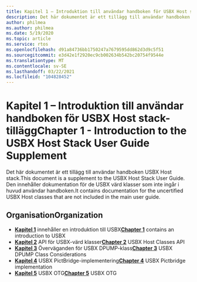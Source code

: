```yaml
---
title: Kapitel 1 – Introduktion till användar handboken för USBX Host stack-tillägg
description: Det här dokumentet är ett tillägg till användar handboken USBX Host stack. Den innehåller dokumentation för de USBX värd klasser som inte ingår i huvud användar handboken.
author: philmea
ms.author: philmea
ms.date: 5/19/2020
ms.topic: article
ms.service: rtos
ms.openlocfilehash: d91a84736bb1750247a7679595dd862d3d9c5f51
ms.sourcegitcommit: e3d42e1f2920ec9cb002634b542bc20754f9544e
ms.translationtype: MT
ms.contentlocale: sv-SE
ms.lasthandoff: 03/22/2021
ms.locfileid: "104828452"
---
```

# <a name="chapter-1---introduction-to-the-usbx-host-stack-user-guide-supplement"></a><span data-ttu-id="99382-104">Kapitel 1 – Introduktion till användar handboken för USBX Host stack-tillägg</span><span class="sxs-lookup"><span data-stu-id="99382-104">Chapter 1 - Introduction to the USBX Host Stack User Guide Supplement</span></span>

<span data-ttu-id="99382-105">Det här dokumentet är ett tillägg till användar handboken USBX Host stack.</span><span class="sxs-lookup"><span data-stu-id="99382-105">This document is a supplement to the USBX Host Stack User Guide.</span></span> <span data-ttu-id="99382-106">Den innehåller dokumentation för de USBX värd klasser som inte ingår i huvud användar handboken.</span><span class="sxs-lookup"><span data-stu-id="99382-106">It contains documentation for the uncertified USBX Host classes that are not included in the main user guide.</span></span>

## <a name="organization"></a><span data-ttu-id="99382-107">Organisation</span><span class="sxs-lookup"><span data-stu-id="99382-107">Organization</span></span>

- <span data-ttu-id="99382-108">[**Kapitel 1**](usbx-host-stack-supplemental-1.md) innehåller en introduktion till USBX</span><span class="sxs-lookup"><span data-stu-id="99382-108">[**Chapter 1**](usbx-host-stack-supplemental-1.md) contains an introduction to USBX</span></span>
- <span data-ttu-id="99382-109">[**Kapitel 2**](usbx-host-stack-supplemental-2.md) API för USBX-värd klasser</span><span class="sxs-lookup"><span data-stu-id="99382-109">[**Chapter 2**](usbx-host-stack-supplemental-2.md) USBX Host Classes API</span></span>
- <span data-ttu-id="99382-110">[**Kapitel 3**](usbx-host-stack-supplemental-3.md) Överväganden för USBX DPUMP-klass</span><span class="sxs-lookup"><span data-stu-id="99382-110">[**Chapter 3**](usbx-host-stack-supplemental-3.md) USBX DPUMP Class Considerations</span></span>
- <span data-ttu-id="99382-111">[**Kapitel 4**](usbx-host-stack-supplemental-4.md) USBX PictBridge-implementering</span><span class="sxs-lookup"><span data-stu-id="99382-111">[**Chapter 4**](usbx-host-stack-supplemental-4.md) USBX Pictbridge implementation</span></span>
- <span data-ttu-id="99382-112">[**Kapitel 5**](usbx-host-stack-supplemental-5.md) USBX OTG</span><span class="sxs-lookup"><span data-stu-id="99382-112">[**Chapter 5**](usbx-host-stack-supplemental-5.md) USBX OTG</span></span>
